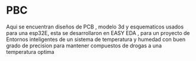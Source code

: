 # PBC
Aqui se encuentran diseños de PCB , modelo 3d y esquematicos usados para una esp32E, esta se desarrollaron en EASY EDA , para un proyecto de Entornos inteligentes de un sistema de temperatura y humedad con buen grado de precision para mantener compuestos de drogas a una temperatura optima 
